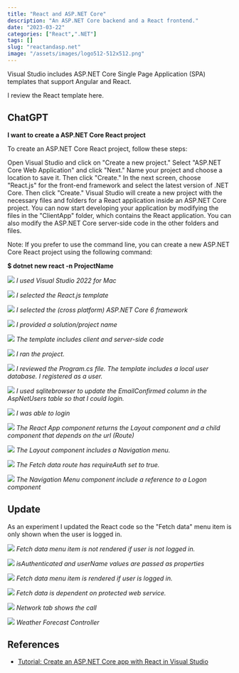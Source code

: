 ```yaml
---
title: "React and ASP.NET Core"
description: "An ASP.NET Core backend and a React frontend."
date: "2023-03-22"
categories: ["React",".NET"]
tags: []
slug: "reactandasp.net"
image: "/assets/images/logo512-512x512.png"
---
```




Visual Studio includes ASP.NET Core Single Page Application (SPA) templates that support Angular and React.

I review the React template here.


## ChatGPT

**I want to create a ASP.NET Core React project**

To create an ASP.NET Core React project, follow these steps:

Open Visual Studio and click on "Create a new project."
Select "ASP.NET Core Web Application" and click "Next."
Name your project and choose a location to save it. Then click "Create."
In the next screen, choose "React.js" for the front-end framework and select the latest version of .NET Core. Then click "Create."
Visual Studio will create a new project with the necessary files and folders for a React application inside an ASP.NET Core project.
You can now start developing your application by modifying the files in the "ClientApp" folder, which contains the React application. You can also modify the ASP.NET Core server-side code in the other folders and files.

Note: If you prefer to use the command line, you can create a new ASP.NET Core React project using the following command:

**$ dotnet new react -n ProjectName**

![](/assets/images/reactandasp.net/screen-shot-2023-03-22-at-9.16.36-am-1440x880.png)
*I used Visual Studio 2022 for Mac*

![](/assets/images/reactandasp.net/screen-shot-2023-03-22-at-9.17.11-am-1802x1272.png)
*I selected the React.js template*

![](/assets/images/reactandasp.net/screen-shot-2023-03-22-at-9.17.53-am-1796x1278.png)
*I selected the (cross platform) ASP.NET Core 6 framework*

![](/assets/images/reactandasp.net/screen-shot-2023-03-22-at-9.18.39-am-1798x1274.png)
*I provided a solution/project name*

![](/assets/images/reactandasp.net/screen-shot-2023-03-22-at-9.20.23-am-1836x1459.png)
*The template includes client and server-side code*

![](/assets/images/reactandasp.net/screen-shot-2023-03-22-at-9.21.30-am-1836x988.png)
*I ran the project.*

![](/assets/images/reactandasp.net/screen-shot-2023-03-22-at-9.46.26-am-1836x1148.png)
*I reviewed the Program.cs file. The template includes a local user database. I registered as a user.*

![](/assets/images/reactandasp.net/screen-shot-2023-03-22-at-10.03.23-am-1836x1050.png)
*I used sqlitebrowser to update the EmailConfirmed column in the AspNetUsers table so that I could login.*

![](/assets/images/reactandasp.net/screen-shot-2023-03-22-at-10.06.39-am-1836x1003.png)
*I was able to login*

![](/assets/images/reactandasp.net/screen-shot-2023-03-22-at-10.20.17-am-1836x868.png)
*The React App component returns the Layout component and a child component that depends on the url (Route)*

![](/assets/images/reactandasp.net/screen-shot-2023-03-22-at-10.25.27-am-1836x779.png)
*The Layout component includes a Navigation menu.*

![](/assets/images/reactandasp.net/screen-shot-2023-03-22-at-10.22.51-am-1836x779.png)
*The Fetch data route has requireAuth set to true.*

![](/assets/images/reactandasp.net/screen-shot-2023-03-22-at-10.32.50-am-1836x822.png)
*The Navigation Menu component include a reference to a Logon component*


## Update

As an experiment I updated the React code so the "Fetch data" menu item is only shown when the user is logged in.

![](/assets/images/reactandasp.net/screen-shot-2023-03-22-at-11.04.02-am-1531x869.png)
*Fetch data menu item is not rendered if user is not logged in.*

![](/assets/images/reactandasp.net/screen-shot-2023-03-22-at-11.28.23-am-1531x573.png)
*isAuthenticated and userName values are passed as properties*

![](/assets/images/reactandasp.net/screen-shot-2023-03-22-at-11.19.03-am-1531x875.png)
*Fetch data menu item is rendered if user is logged in.*

![](/assets/images/reactandasp.net/screen-shot-2023-03-22-at-11.19.50-am-1531x871.png)
*Fetch data is dependent on protected web service.*

![](/assets/images/reactandasp.net/screen-shot-2023-03-22-at-11.26.38-am-1531x867.png)
*Network tab shows the call*

![](/assets/images/reactandasp.net/screen-shot-2023-03-22-at-11.34.09-am-1531x585.png)
*Weather Forecast Controller*
## References

- [Tutorial: Create an ASP.NET Core app with React in Visual Studio](https://learn.microsoft.com/en-us/visualstudio/javascript/tutorial-asp-net-core-with-react?view=vs-2022)
